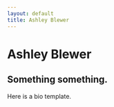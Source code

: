 ```yaml
---
layout: default
title: Ashley Blewer
---
```


# Ashley Blewer

## Something something.

Here is a bio template.